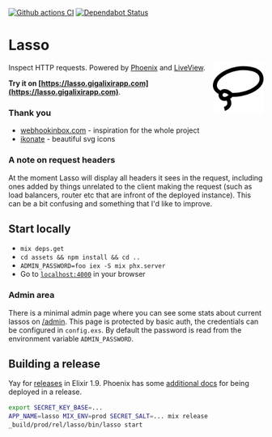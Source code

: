 [![Github actions CI](https://github.com/vorce/lasso/workflows/Elixir%20CI/badge.svg)](https://github.com/vorce/lasso/actions) [![Dependabot Status](https://api.dependabot.com/badges/status?host=github&repo=vorce/lasso)](https://dependabot.com)

# Lasso

<img src="assets/static/images/lasso.svg" width="100" height="100" alt="Lasso logo" align="right" />

Inspect HTTP requests. Powered by [Phoenix](https://phoenixframework.org/) and [LiveView](https://github.com/phoenixframework/phoenix_live_view).

**Try it on [https://lasso.gigalixirapp.com](https://lasso.gigalixirapp.com)**.

### Thank you

- [webhookinbox.com](http://webhookinbox.com/) - inspiration for the whole project
- [ikonate](https://ikonate.com/) - beautiful svg icons

### A note on request headers

At the moment Lasso will display all headers it sees in the request, including ones added by things unrelated to the client making the request (such as load balancers, router etc that are infront of the deployed instance). This can be a bit confusing and something
that I'd like to improve.

## Start locally

- `mix deps.get`
- `cd assets && npm install && cd ..`
- `ADMIN_PASSWORD=foo iex -S mix phx.server`
- Go to [`localhost:4000`](http://localhost:4000) in your browser

### Admin area

There is a minimal admin page where you can see some stats about current lassos on [/admin](http://localhost:4000/admin). This page is protected by basic auth, the credentials can be configured in `config.exs`. By default the password is read from the environment variable `ADMIN_PASSWORD`.

## Building a release

Yay for [releases](https://hexdocs.pm/mix/Mix.Tasks.Release.html) in Elixir 1.9.
Phoenix has some [additional docs](https://github.com/phoenixframework/phoenix/blob/master/guides/deployment/releases.md) for being deployed in a release.

```bash
export SECRET_KEY_BASE=...
APP_NAME=lasso MIX_ENV=prod SECRET_SALT=... mix release
_build/prod/rel/lasso/bin/lasso start
```
